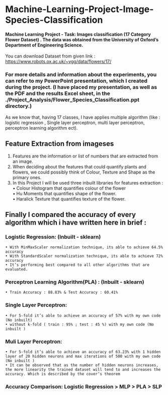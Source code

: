 # Machine-Learning-Project-Image-Species-Classification
#### Machine Learning Project - Task: Images classification (17 Category Flower Dataset) . The data was obtained from the University of Oxford’s Department of Engineering Science.

You can download Dataset from given link : https://www.robots.ox.ac.uk/~vgg/data/flowers/17/

### For more details and information about the experiments, you can refer to my PowerPoint presentation, which I created during the project. (I have placed my presentation, as well as the PDF and the results Excel sheet, in the ./Project_Analysis/Flower_Species_Classification.ppt directory.)

As we know that, having 17 classes, I have applies multiple algorithm (like : logistic regression , Single layer perceptron, multi layer perceptron, perceptron learning algorithm ect).

##  Feature Extraction from imageses
1. Features are the information or list of numbers that are
extracted from an image.
2. When deciding about the features that could quantify
plants and flowers, we could possibly think of Colour,
Texture and Shape as the primary ones.
3. In this Project I will be used three inbuilt libraries for
features extraction :  
    • Colour Histogram that quantifies colour of the flower  
    • Hu Moments that quantifies shape of the flower.  
    • Haralick Texture that quantifies texture of the flower.

## Finally I compared the accuracy of every algorithm which i have written here in brief : 

### Logistic Regression: (Inbuilt - sklearn)  
    • With MinMaxScaler normalization technique, its able to achieve 64.5% accuracy  
    • With StandardScaler normalization technique, its able to achieve 72% accuracy  
    • It’s performing best compared to all other algorithms that are evaluated. 
    
### Perceptron Learning Algorithm(PLA) : (Inbuilt - sklearn)  
    • Train Accuracy : 88.83% & Test Accuracy : 60.41% 
    
### Single Layer Perceptron:  
    • For 5-fold it’s able to achieve an accuracy of 57% with my own code (No inbuilt)  
    • without k-fold ( train : 95% ; test : 45 %) with my own code (No inbuilt )
    
### Muli Layer Perceptron:  
    • For 5-fold it’s able to achieve an accuracy of 63.23% with 1 hidden layer of 20 hidden neurons and max iterations of 500 with my own code (No inbuilt )  
    • It can be observed that as the number of hidden neurons increases, the more linearity the trained dataset will tend to and increases the accuracy. Which is described by the cover’s theorem
    
### Accuracy Comparison: Logistic Regression > MLP > PLA > SLP


